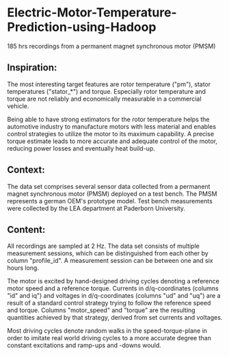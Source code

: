 # Electric-Motor-Temperature-Prediction-using-Hadoop
185 hrs recordings from a permanent magnet synchronous motor (PMSM)

## Inspiration:
The most interesting target features are rotor temperature ("pm"), stator temperatures ("stator_*") and torque.
Especially rotor temperature and torque are not reliably and economically measurable in a commercial vehicle.

Being able to have strong estimators for the rotor temperature helps the automotive industry to manufacture motors with less material and enables control strategies to utilize the motor to its maximum capability.
A precise torque estimate leads to more accurate and adequate control of the motor, reducing power losses and eventually heat build-up.

## Context:
The data set comprises several sensor data collected from a permanent magnet synchronous motor (PMSM) deployed on a test bench. The PMSM represents a german OEM's prototype model. Test bench measurements were collected by the LEA department at Paderborn University.

## Content:
All recordings are sampled at 2 Hz. The data set consists of multiple measurement sessions, which can be distinguished from each other by column "profile_id". A measurement session can be between one and six hours long.

The motor is excited by hand-designed driving cycles denoting a reference motor speed and a reference torque.
Currents in d/q-coordinates (columns "id" and iq") and voltages in d/q-coordinates (columns "ud" and "uq") are a result of a standard control strategy trying to follow the reference speed and torque.
Columns "motor_speed" and "torque" are the resulting quantities achieved by that strategy, derived from set currents and voltages.

Most driving cycles denote random walks in the speed-torque-plane in order to imitate real world driving cycles to a more accurate degree than constant excitations and ramp-ups and -downs would.
